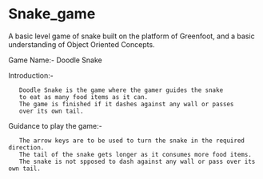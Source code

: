 # Snake_game
A basic level game of snake built on the platform of Greenfoot, and a basic understanding of Object Oriented Concepts.

Game Name:- Doodle Snake

Introduction:-
 
       Doodle Snake is the game where the gamer guides the snake
       to eat as many food items as it can.
       The game is finished if it dashes against any wall or passes
       over its own tail.

Guidance to play the game:-

       The arrow keys are to be used to turn the snake in the required direction.
       The tail of the snake gets longer as it consumes more food items.
       The snake is not spposed to dash against any wall or pass over its own tail. 
